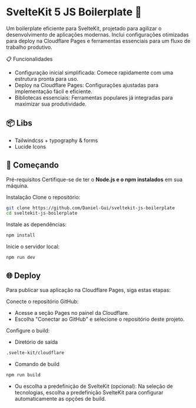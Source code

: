 # SvelteKit 5 JS Boilerplate 🚀
Um boilerplate eficiente para SvelteKit, projetado para agilizar o desenvolvimento de aplicações modernas. Inclui configurações otimizadas para deploy na Cloudflare Pages e ferramentas essenciais para um fluxo de trabalho produtivo.

📋 Funcionalidades
- Configuração inicial simplificada: Comece rapidamente com uma estrutura pronta para uso.
- Deploy na Cloudflare Pages: Configurações ajustadas para implementação fácil e eficiente.
- Bibliotecas essenciais: Ferramentas populares já integradas para maximizar sua produtividade.

## 📦 Libs
- Tailwindcss + typography & forms
- Lucide Icons

## 🚀 Começando
Pré-requisitos
Certifique-se de ter o **Node.js e o npm instalados** em sua máquina.

Instalação
Clone o repositório:

```bash
git clone https://github.com/Daniel-Gui/sveltekit-js-boilerplate
cd sveltekit-js-boilerplate
```
Instale as dependências:

```bash
npm install
```
Inicie o servidor local:

```bash
npm run dev
```

## 🌐 Deploy
Para publicar sua aplicação na Cloudflare Pages, siga estas etapas:

Conecte o repositório GitHub:
- Acesse a seção Pages no painel da Cloudflare.
- Escolha "Conectar ao GitHub" e selecione o repositório deste projeto.

Configure o build:
- Diretório de saída
```bash
.svelte-kit/cloudflare
```
- Comando de build
```bash
npm run build
```
- Ou escolha a predefinição de SvelteKit (opcional):
Na seleção de tecnologias, escolha a predefinição SvelteKit para configurar automaticamente as opções de build.


